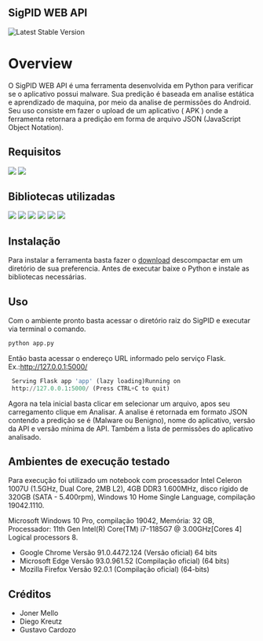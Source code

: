 ## SigPID WEB API

![Latest Stable Version](https://img.shields.io/badge/SigPID-V1.0-blue)


# Overview

O SigPID WEB API é uma ferramenta desenvolvida em Python para verificar se o aplicativo possui malware. Sua predição é baseada em analise estática e aprendizado de maquina, por meio da analise de permissões do Android. Seu uso consiste em fazer o upload de um aplicativo ( APK ) onde a ferramenta retornara a predição em forma de arquivo JSON (JavaScript Object Notation).

## Requisitos

<img src="https://img.shields.io/static/v1?message=3.7.6&color=blue&label=Python&logo=python&style=for-the-badge&url=Python-3776AB?">
<img src="https://img.shields.io/static/v1?message=7.12.0&color=blue&label=Jupyter&logo=Jupyter&style=for-the-badge&url=Python-3776AB?">

##  Bibliotecas utilizadas

<img src="https://img.shields.io/static/v1?message=1.20.1&color=<COLOR>color=blue&label=Numpy&logo=numpy&style=for-the-badge&url=Python-3776AB?">
<img src="https://img.shields.io/static/v1?message=1.2.4&color=<COLOR>color=blue&label=Pandas&logo=pandas&style=for-the-badge&url=Python-3776AB?">
<img src="https://img.shields.io/static/v1?message=3.3.5&color=<COLOR>color=blue&label=Androguad&logo=android&style=for-the-badge&url=Python-3776AB?">
<img src="https://img.shields.io/static/v1?message=0.22.1&color=<COLOR>color=blue&label=Scikit_learn&logo=scikit-learn&style=for-the-badge&url=Python-3776AB?">
<img src="https://img.shields.io/static/v1?message=3.10.0&color=<COLOR>color=blue&label=Pickle&logo=&style=for-the-badge&url=Python-3776AB?">
<img src="https://img.shields.io/static/v1?message=0.9&color=<COLOR>color=blue&label=Flask&logo=apache&style=for-the-badge&url=Python-3776AB?">

##  Instalação

Para instalar a ferramenta basta fazer o [download](https://github.com/Malware-Hunter/SigPID.git) descompactar em um diretório de sua preferencia. Antes de executar baixe o Python e instale as bibliotecas necessárias. 

##  Uso
Com o ambiente pronto basta acessar o diretório raiz do SigPID e executar via terminal o comando.   
~~~html
python app.py
~~~
Então basta acessar o endereço URL informado pelo serviço Flask.
Ex.:http://127.0.0.1:5000/
~~~python
 Serving Flask app 'app' (lazy loading)Running on
 http://127.0.0.1:5000/ (Press CTRL+C to quit)
~~~
Agora na tela inicial basta clicar em selecionar um arquivo, apos seu carregamento clique em Analisar. A analise é retornada em formato JSON contendo a predição se é (Malware ou Benigno), nome do aplicativo, versão da API e versão mínima de API. Também a lista de permissões do aplicativo analisado.

##  Ambientes de execução testado
Para execução foi utilizado um notebook com processador Intel Celeron 1007U (1.5GHz, Dual Core, 2MB L2), 4GB DDR3 1.600MHz, disco rígido de 320GB (SATA - 5.400rpm), Windows 10 Home Single Language, compilação 19042.1110.  

Microsoft Windows 10 Pro, compilação 19042, Memória: 32 GB, Processador: 11th Gen Intel(R) Core(TM) i7-1185G7 @ 3.00GHz[Cores 4] Logical processors 8.

- Google Chrome Versão 91.0.4472.124 (Versão oficial) 64 bits
- Microsoft Edge Versão 93.0.961.52 (Compilação oficial) (64 bits)
- Mozilla Firefox  Versão 92.0.1 (Compilação oficial) (64-bits)

## Créditos
- Joner Mello
- Diego Kreutz
- Gustavo Cardozo